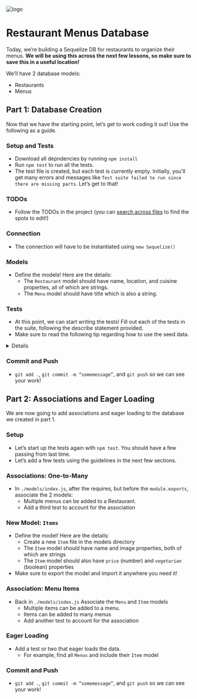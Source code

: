 ![logo](https://user-images.githubusercontent.com/44912347/202296600-c5f247d6-9616-49db-88f0-38433429d781.jpg)

# Restaurant Menus Database
Today, we’re building a Sequelize DB for restaurants to organize their menus. **We will be using this across the next few lessons, so make sure to save this in a useful location!**

We’ll have 2 database models:
- Restaurants
- Menus

## Part 1: Database Creation
Now that we have the starting point, let’s get to work coding it out!  Use the following as a guide.

### Setup and Tests
- Download all depndencies by running `npm install`
- Run `npm test` to run all the tests.
- The test file is created, but each test is currently empty. Initially, you’ll get many errors and messages like `Test suite failed to run since there are missing parts`. Let’s get to that!

### TODOs
- Follow the TODOs in the project (you can [search across files](https://code.visualstudio.com/docs/editor/codebasics#_search-across-files) to find the spots to edit!)

### Connection
- The connection will have to be instantiated using `new Sequelize()`

### Models
- Define the models! Here are the details:
  - The `Restaurant` model should have name, location, and cuisine properties, all of which are strings.
  - The `Menu` model should have title which is also a string.

### Tests
- At this point, we can start writing the tests! Fill out each of the tests in the suite, following the describe statement provided.
- Make sure to read the following tip regarding how to use the seed data.
<details>

You’ll notice that a file called `seedData.js` has been imported on lines 3 to 6 at the top of `index.test.js`. If you look at this data you will see that it is a list of objects that can be utilized when testing your project. For example, if you run the following you will get a value from the `seedData.js` that can be utilized in your tests.

```js
console.log(seedRestaurant[0]); // Returns "AppleBees"
```

</details>

### Commit and Push
- `git add .`, `git commit -m “somemessage”`, and `git push` so we can see your work!

## Part 2: Associations and Eager Loading
We are now going to add associations and eager loading to the database we created in part 1.

### Setup
- Let’s start up the tests again with `npm test`. You should have a few passing from last time.
- Let’s add a few tests using the guidelines in the next few sections.

### Associations: One-to-Many
- In `./models/index.js`, after the requires, but before the `module.exports`, associate the 2 models:
  - Multiple menus can be added to a Restaurant.
  - Add a third test to account for the association

### New Model: `Items`
- Define the model! Here are the details:
  - Create a new `Item` file in the models directory
  - The `Item` model should have name and image properties, both of which are strings
  - The `Item` model should also have `price` (number) and `vegetarian` (boolean) properties
- Make sure to export the model and import it anywhere you need it!

### Association: Menu Items
- Back in `./models/index.js` Associate the `Menu` and `Item` models
  - Multiple items can be added to a menu.
  - Items can be added to many menus
  - Add another test to account for the association

### Eager Loading
- Add a test or two that eager loads the data.
  - For example, find all `Menus` and include their `Item` model

### Commit and Push
- `git add .`, `git commit -m “somemessage”`, and `git push` so we can see your work!
